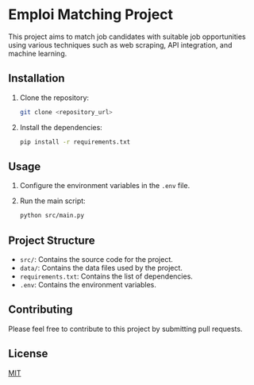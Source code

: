 # Emploi Matching Project

This project aims to match job candidates with suitable job opportunities using various techniques such as web scraping, API integration, and machine learning.

## Installation

1.  Clone the repository:

    ```bash
    git clone <repository_url>
    ```
2.  Install the dependencies:

    ```bash
    pip install -r requirements.txt
    ```

## Usage

1.  Configure the environment variables in the `.env` file.
2.  Run the main script:

    ```bash
    python src/main.py
    ```

## Project Structure

*   `src/`: Contains the source code for the project.
*   `data/`: Contains the data files used by the project.
*   `requirements.txt`: Contains the list of dependencies.
*   `.env`: Contains the environment variables.

## Contributing

Please feel free to contribute to this project by submitting pull requests.

## License

[MIT](LICENSE)
